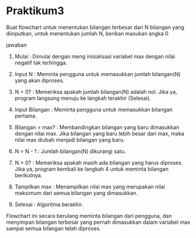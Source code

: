 # Praktikum3
Buat flowchart untuk menentukan bilangan terbesar dari N bilangan yang diinputkan, untuk menentukan jumlah N, berikan masukan angka 0

jawaban

1. Mulai :
Dimulai dengan meng inisialisasi variabel max dengan nilai negatif tak terhingga.

2. Input N :
Meminta pengguna untuk memasukkan jumlah bilangan(N) yang akan diproses.

3. N = 0? :
Memeriksa apakah jumlah bilangan(N) adalah nol. Jika ya, program langsung menuju ke langkah terakhir (Selesai).

4. Input Bilangan :
Meminta pengguna untuk memasukkan bilangan pertama.

5. Bilangan > max? :
Membandingkan bilangan yang baru dimasukkan dengan nilai max. Jika bilangan yang baru lebih besar dari max, maka nilai max diubah menjadi bilangan yang baru.

6. N = N - 1 :
Jumlah bilangan(N) dikurangi satu.

7. N > 0? :
Memeriksa apakah masih ada bilangan yang harus diproses. Jika ya, program kembali ke langkah 4 untuk meminta bilangan berikutnya.

8. Tampilkan max :
Menampilkan nilai max yang merupakan nilai maksimum dari semua bilangan yang dimasukkan.

9. Selesai :
Algoritma berakhir.

Flowchart ini secara berulang meminta bilangan dari pengguna, dan menyimpan bilangan terbesar yang pernah dimasukkan dalam variabel max sampai semua bilangan telah diproses.

